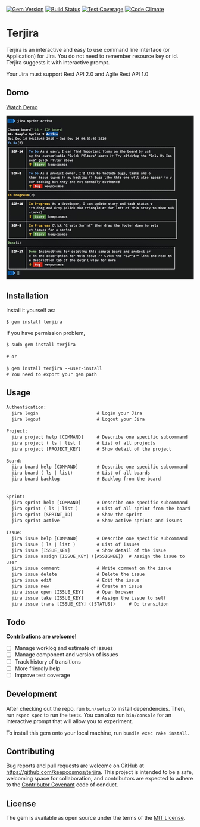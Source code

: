 [![Gem Version](https://badge.fury.io/rb/terjira.svg)](https://badge.fury.io/rb/terjira)
[![Build Status](https://travis-ci.org/keepcosmos/terjira.svg?branch=master)](https://travis-ci.org/keepcosmos/terjira)
[![Test Coverage](https://codeclimate.com/github/keepcosmos/terjira/badges/coverage.svg)](https://codeclimate.com/github/keepcosmos/terjira/coverage)
[![Code Climate](https://codeclimate.com/github/keepcosmos/terjira/badges/gpa.svg)](https://codeclimate.com/github/keepcosmos/terjira)

# Terjira

Terjira is an interactive and easy to use command line interface (or Application) for Jira. You do not need to remember resource key or id. Terjira suggests it with interactive prompt.

Your Jira must support Rest API 2.0 and Agile Rest API 1.0

## Domo
[Watch Demo](https://www.youtube.com/watch?v=T0hbhaXtH-Y)

[![Sample](./dev/sample.jpg)](https://www.youtube.com/watch?v=T0hbhaXtH-Y)

## Installation

Install it yourself as:

    $ gem install terjira

If you have permission problem,

    $ sudo gem install terjira

    # or

    $ gem install terjira --user-install
    # You need to export your gem path

## Usage
```
Authentication:
  jira login                      # Login your Jira
  jira logout                     # Logout your Jira

Project:
  jira project help [COMMAND]     # Describe one specific subcommand
  jira project ( ls | list )      # List of all projects
  jira project [PROJECT_KEY]      # Show detail of the project

Board:
  jira board help [COMMAND]       # Describe one specific subcommand
  jira board ( ls | list)         # List of all boards
  jira board backlog              # Backlog from the board


Sprint:
  jira sprint help [COMMAND]      # Describe one specific subcommand
  jira sprint ( ls | list )       # List of all sprint from the board
  jira sprint [SPRINT_ID]         # Show the sprint
  jira sprint active              # Show active sprints and issues

Issue:
  jira issue help [COMMAND]       # Describe one specific subcommand
  jira issue ( ls | list )        # List of issues
  jira issue [ISSUE_KEY]          # Show detail of the issue
  jira issue assign [ISSUE_KEY] ([ASSIGNEE])  # Assign the issue to user
  jira issue comment              # Write comment on the issue
  jira issue delete               # Delete the issue
  jira issue edit                 # Edit the issue
  jira issue new                  # Create an issue
  jira issue open [ISSUE_KEY]     # Open browser
  jira issue take [ISSUE_KEY]     # Assign the issue to self
  jira issue trans [ISSUE_KEY] ([STATUS])     # Do transition

```

## Todo
**Contributions are welcome!**
- [ ] Manage worklog and estimate of issues
- [ ] Manage component and version of issues
- [ ] Track history of transitions
- [ ] More friendly help
- [ ] Improve test coverage

## Development

After checking out the repo, run `bin/setup` to install dependencies. Then, run `rspec spec` to run the tests. You can also run `bin/console` for an interactive prompt that will allow you to experiment.

To install this gem onto your local machine, run `bundle exec rake install`.

## Contributing

Bug reports and pull requests are welcome on GitHub at https://github.com/keepcosmos/terjira. This project is intended to be a safe, welcoming space for collaboration, and contributors are expected to adhere to the [Contributor Covenant](http://contributor-covenant.org) code of conduct.


## License

The gem is available as open source under the terms of the [MIT License](http://opensource.org/licenses/MIT).
